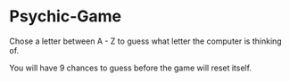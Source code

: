 # Psychic-Game

Chose a letter between A - Z to guess what letter the computer is thinking of. 

You will have 9 chances to guess before the game will reset itself.